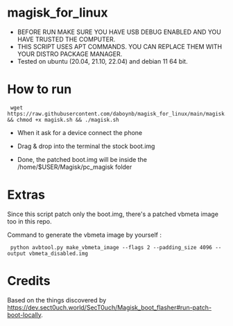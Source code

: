 # magisk_for_linux

- BEFORE RUN MAKE SURE YOU HAVE USB DEBUG ENABLED AND YOU HAVE TRUSTED THE COMPUTER.
- THIS SCRIPT USES APT COMMANDS. YOU CAN REPLACE THEM WITH YOUR DISTRO PACKAGE MANAGER.
- Tested on ubuntu (20.04, 21.10, 22.04) and debian 11 64 bit.

# How to  run

     wget https://raw.githubusercontent.com/daboynb/magisk_for_linux/main/magisk.sh && chmod +x magisk.sh && ./magisk.sh

  - When it ask for a device connect the phone

  - Drag & drop into the terminal the stock boot.img

  - Done, the patched boot.img will be inside the /home/$USER/Magisk/pc_magisk folder

# Extras

Since this script patch only the boot.img, there's a patched vbmeta image too in this repo. 

Command to generate the vbmeta image by yourself :

     python avbtool.py make_vbmeta_image --flags 2 --padding_size 4096 --output vbmeta_disabled.img

# Credits 

Based on the things discovered by https://dev.sect0uch.world/SecT0uch/Magisk_boot_flasher#run-patch-boot-locally.
